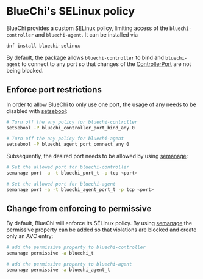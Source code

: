 <!-- markdownlint-disable-file MD013-->
# BlueChi's SELinux policy

BlueChi provides a custom SELinux policy, limiting access of the `bluechi-controller` and `bluechi-agent`. It can be installed via

```bash
dnf install bluechi-selinux
```

By default, the package allows `bluechi-controller` to bind and `bluechi-agent` to connect to any port so that changes of the [ControllerPort](../man/bluechi-agent-conf.md#controllerport-uint16_t) are not being blocked.

## Enforce port restrictions

In order to allow BlueChi to only use one port, the usage of any needs to be disabled with [setsebool](https://linux.die.net/man/8/setsebool):

```bash
# Turn off the any policy for bluechi-controller
setsebool -P bluechi_controller_port_bind_any 0

# Turn off the any policy for bluechi-agent
setsebool -P bluechi_agent_port_connect_any 0
```

Subsequently, the desired port needs to be allowed by using [semanage](https://linux.die.net/man/8/semanage):

```bash
# Set the allowed port for bluechi-controller
semanage port -a -t bluechi_port_t -p tcp <port>

# Set the allowed port for bluechi-agent
semanage port -a -t bluechi_agent_port_t -p tcp <port>
```

## Change from enforcing to permissive

By default, BlueChi will enforce its SELinux policy. By using [semanage](https://linux.die.net/man/8/semanage) the permissive property can be added so that violations are blocked and create only an AVC entry:

```bash
# add the permissive property to bluechi-controller
semanage permissive -a bluechi_t

# add the permissive property to bluechi-agent
semanage permissive -a bluechi_agent_t
```
